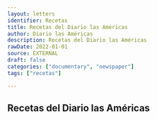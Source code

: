 ```yaml
---
layout: letters
identifier: Recetas
title: Recetas del Diario las Américas
author: Diario las Américas
description: Recetas del Diario las Américas
rawDate: 2022-01-01
source: EXTERNAL
draft: false
categories: ["documentary", "newspaper"]
tags: ["recetas"]

---
```

## Recetas del Diario las Américas
